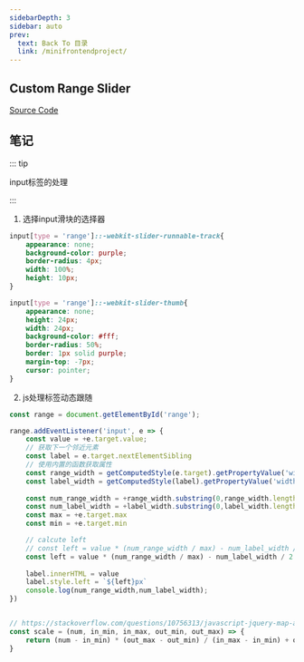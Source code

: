 ```yaml
---
sidebarDepth: 3
sidebar: auto
prev:
  text: Back To 目录
  link: /minifrontendproject/
---
```


## Custom Range Slider

[Source Code](https://github.com/Q10Viking/Mini-FrontEnd-project/tree/main/07%20custom%20range%20slider)

<common-progresson-snippet src="https://q10viking.github.io/Mini-FrontEnd-project/07%20custom%20range%20slider/"/>

## 笔记

::: tip

input标签的处理

:::

1. 选择input滑块的选择器

```css
input[type = 'range']::-webkit-slider-runnable-track{
    appearance: none;
    background-color: purple;
    border-radius: 4px;
    width: 100%;
    height: 10px;
}

input[type = 'range']::-webkit-slider-thumb{
    appearance: none;
    height: 24px;
    width: 24px;
    background-color: #fff;
    border-radius: 50%;
    border: 1px solid purple;
    margin-top: -7px;
    cursor: pointer;
}
```

2. js处理标签动态跟随

```js
const range = document.getElementById('range');

range.addEventListener('input', e => {
    const value = +e.target.value;
    // 获取下一个邻近元素
    const label = e.target.nextElementSibling
    // 使用内置的函数获取属性 
    const range_width = getComputedStyle(e.target).getPropertyValue('width')
    const label_width = getComputedStyle(label).getPropertyValue('width')
    
    const num_range_width = +range_width.substring(0,range_width.length - 2)
    const num_label_width = +label_width.substring(0,label_width.length - 2)
    const max = +e.target.max
    const min = +e.target.min

    // calcute left
    // const left = value * (num_range_width / max) - num_label_width / 2
    const left = value * (num_range_width / max) - num_label_width / 2 + scale(value, min, max, 10, -10)
    
    label.innerHTML = value
    label.style.left = `${left}px`
    console.log(num_range_width,num_label_width);
})


// https://stackoverflow.com/questions/10756313/javascript-jquery-map-a-range-of-numbers-to-another-range-of-numbers
const scale = (num, in_min, in_max, out_min, out_max) => {
    return (num - in_min) * (out_max - out_min) / (in_max - in_min) + out_min;
}
```

